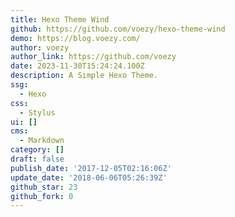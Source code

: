 ```yaml
---
title: Hexo Theme Wind
github: https://github.com/voezy/hexo-theme-wind
demo: https://blog.voezy.com/
author: voezy
author_link: https://github.com/voezy
date: 2023-11-30T15:24:24.100Z
description: A Simple Hexo Theme.
ssg:
  - Hexo
css:
  - Stylus
ui: []
cms:
  - Markdown
category: []
draft: false
publish_date: '2017-12-05T02:16:06Z'
update_date: '2018-06-06T05:26:39Z'
github_star: 23
github_fork: 0
---
```

